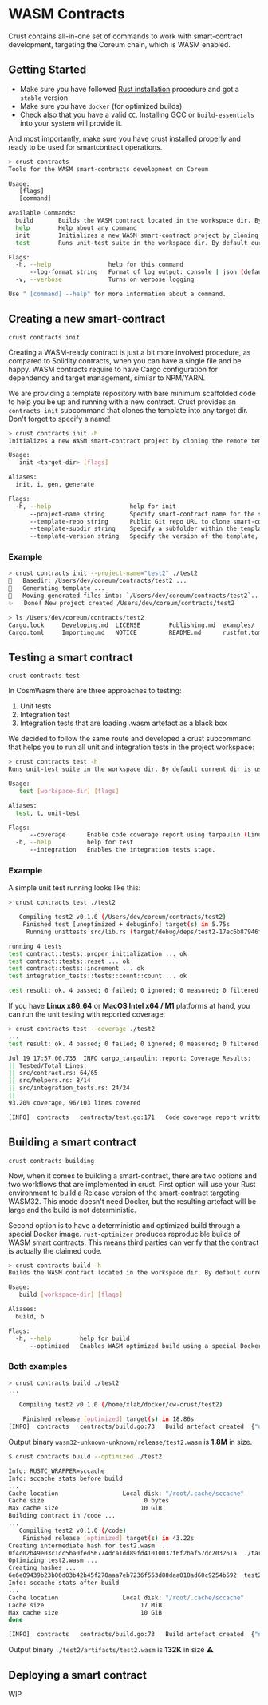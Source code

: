 # WASM Contracts

Crust contains all-in-one set of commands to work with smart-contract development, targeting the Coreum chain, which is WASM enabled.

## Getting Started

* Make sure you have followed [Rust installation](https://www.rust-lang.org/tools/install) procedure and got a `stable` version
* Make sure you have `docker` (for optimized builds)
* Check also that you have a valid `CC`. Installing GCC or `build-essentials` into your system will provide it.

And most importantly, make sure you have [crust](/README.md) installed properly and ready to be used for smartcontract operations.

```bash
> crust contracts
Tools for the WASM smart-contracts development on Coreum

Usage:
   [flags]
   [command]

Available Commands:
  build       Builds the WASM contract located in the workspace dir. By default current dir is used.
  help        Help about any command
  init        Initializes a new WASM smart-contract project by cloning the remote template into target dir
  test        Runs unit-test suite in the workspace dir. By default current dir is used.

Flags:
  -h, --help                help for this command
      --log-format string   Format of log output: console | json (default "console")
  -v, --verbose             Turns on verbose logging

Use " [command] --help" for more information about a command.
```

## Creating a new smart-contract

`crust contracts init`

Creating a WASM-ready contract is just a bit more involved procedure, as compared to Solidity contracts, when you can have a single file and be happy. WASM contracts require to have Cargo configuration for dependency and target management, similar to NPM/YARN.

We are providing a template repository with bare minimum scaffolded code to help you be up and running with a new contract. Crust provides an `contracts init` subcommand that clones the template into any target dir. Don't forget to specify a name!

```bash
> crust contracts init -h
Initializes a new WASM smart-contract project by cloning the remote template into target dir

Usage:
   init <target-dir> [flags]

Aliases:
  init, i, gen, generate

Flags:
  -h, --help                      help for init
      --project-name string       Specify smart-contract name for the scaffolded template
      --template-repo string      Public Git repo URL to clone smart-contract template from (default "https://github.com/CoreumFoundation/smartcontract-template.git")
      --template-subdir string    Specify a subfolder within the template repository to be used as the actual template
      --template-version string   Specify the version of the template, e.g. 1.0, 1.0-minimal, 0.16 (default "1.0")

```

### Example

```bash
> crust contracts init --project-name="test2" ./test2
🔧   Basedir: /Users/dev/coreum/contracts/test2 ...
🔧   Generating template ...
🔧   Moving generated files into: `/Users/dev/coreum/contracts/test2`...
✨   Done! New project created /Users/dev/coreum/contracts/test2

> ls /Users/dev/coreum/contracts/test2
Cargo.lock     Developing.md  LICENSE        Publishing.md  examples/      schema/
Cargo.toml     Importing.md   NOTICE         README.md      rustfmt.toml   src/
```

## Testing a smart contract

`crust contracts test`

In CosmWasm there are three approaches to testing:
1) Unit tests
2) Integration test
3) Integration tests that are loading .wasm artefact as a black box

We decided to follow the same route and developed a crust subcommand that helps you to run all unit and integration tests in the project workspace:

```bash
> crust contracts test -h
Runs unit-test suite in the workspace dir. By default current dir is used.

Usage:
   test [workspace-dir] [flags]

Aliases:
  test, t, unit-test

Flags:
      --coverage      Enable code coverage report using tarpaulin (Linux x64 / MacOS x64 / M1).
  -h, --help          help for test
      --integration   Enables the integration tests stage.

```

### Example

A simple unit test running looks like this:

```bash
> crust contracts test ./test2

   Compiling test2 v0.1.0 (/Users/dev/coreum/contracts/test2)
    Finished test [unoptimized + debuginfo] target(s) in 5.75s
     Running unittests src/lib.rs (target/debug/deps/test2-17ec6b87946f85ec)

running 4 tests
test contract::tests::proper_initialization ... ok
test contract::tests::reset ... ok
test contract::tests::increment ... ok
test integration_tests::tests::count::count ... ok

test result: ok. 4 passed; 0 failed; 0 ignored; 0 measured; 0 filtered out; finished in 0.00s
```

If you have **Linux x86_64** or **MacOS Intel x64 / M1** platforms at hand, you can run the unit testing with reported coverage:

```bash
> crust contracts test --coverage ./test2
...
test result: ok. 4 passed; 0 failed; 0 ignored; 0 measured; 0 filtered out; finished in 0.01s

Jul 19 17:57:00.735  INFO cargo_tarpaulin::report: Coverage Results:
|| Tested/Total Lines:
|| src/contract.rs: 64/65
|| src/helpers.rs: 8/14
|| src/integration_tests.rs: 24/24
||
93.20% coverage, 96/103 lines covered

[INFO]	contracts	contracts/test.go:171	Code coverage report written	{"path": "./test2/coverage/tarpaulin-report.html"}
```

## Building a smart contract

`crust contracts building`

Now, when it comes to building a smart-contract, there are two options and two workflows that are implemented in crust. First option will use your Rust environment to build a Release version of the smart-contract targeting WASM32. This mode doesn't need Docker, but the resulting artefact will be large and the build is not deterministic.

Second option is to have a deterministic and optimized build through a special Docker image. `rust-optimizer` produces reproducible builds of WASM smart contracts. This means third parties can verify that the contract is actually the claimed code.

```bash
> crust contracts build -h
Builds the WASM contract located in the workspace dir. By default current dir is used.

Usage:
   build [workspace-dir] [flags]

Aliases:
  build, b

Flags:
  -h, --help        help for build
      --optimized   Enables WASM optimized build using a special Docker image, ensuring minimum deployment size and predictable execution.
```

### Both examples

```bash
> crust contracts build ./test2
...

   Compiling test2 v0.1.0 (/home/xlab/docker/cw-crust/test2)

    Finished release [optimized] target(s) in 18.86s
[INFO]	contracts	contracts/build.go:73	Build artefact created	{"name": "test2", "dir": "./test2", "path": "./test2/target/wasm32-unknown-unknown/release/test2.wasm"}
```

Output binary `wasm32-unknown-unknown/release/test2.wasm` is **1.8M** in size.

```bash
$ crust contracts build --optimized ./test2

Info: RUSTC_WRAPPER=sccache
Info: sccache stats before build
...
Cache location                  Local disk: "/root/.cache/sccache"
Cache size                            0 bytes
Max cache size                       10 GiB
Building contract in /code ...
...
   Compiling test2 v0.1.0 (/code)
    Finished release [optimized] target(s) in 43.22s
Creating intermediate hash for test2.wasm ...
0f4c02b49e03c1cc5ba0fed56774dca1dd89fd41010037f6f2baf57dc203261a  ./target/wasm32-unknown-unknown/release/test2.wasm
Optimizing test2.wasm ...
Creating hashes ...
6e6e09439b23b06d03b42b45f270aaa7eb7236f553d88daa018ad60c9254b592  test2.wasm
Info: sccache stats after build
...
Cache location                  Local disk: "/root/.cache/sccache"
Cache size                           17 MiB
Max cache size                       10 GiB
done

[INFO]  contracts   contracts/build.go:73   Build artefact created  {"name": "test2", "dir": "./test2", "path": "./test2/artifacts/test2.wasm"}
```

Output binary `./test2/artifacts/test2.wasm` is **132K** in size ⚠️

## Deploying a smart contract

WIP
